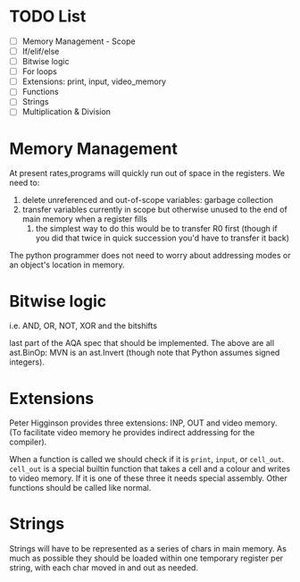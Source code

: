 # TODO List

- [ ] Memory Management - Scope
- [ ] If/elif/else
- [ ] Bitwise logic
- [ ] For loops
- [ ] Extensions: print, input, video_memory
- [ ] Functions
- [ ] Strings
- [ ] Multiplication & Division

# Memory Management

At present rates,programs will quickly run out of space in the registers.
We need to:
1. delete unreferenced and out-of-scope variables: garbage collection
2. transfer variables currently in scope but otherwise unused to the end of main memory when a register fills
    1. the simplest way to do this would be to transfer R0 first (though if you did that twice in quick succession you'd have to transfer it back)

The python programmer does not need to worry about addressing modes or an object's location in memory.

# Bitwise logic

i.e. AND, OR, NOT, XOR and the bitshifts

last part of the AQA spec that should be implemented.
The above are all ast.BinOp: MVN is an ast.Invert (though note that Python assumes signed integers).

# Extensions

Peter Higginson provides three extensions: INP, OUT and video memory.
(To facilitate video memory he provides indirect addressing for the compiler).

When a function is called we should check if it is `print`, `input`, or `cell_out`.
`cell_out` is a special builtin function that takes a cell and a colour and writes to video memory.
If it is one of these three it needs special assembly.
Other functions should be called like normal.

# Strings 

Strings will have to be represented as a series of chars in main memory.
As much as possible they should be loaded within one temporary register per string, with each char moved in and out as needed.

